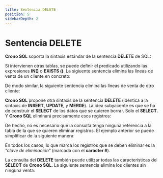 ```yaml
---
title: Sentencia DELETE
position: 5
sidebarDepth: 2
---
```


# Sentencia DELETE

**Crono SQL** soporta la sintaxis estándar de la sentencia **DELETE** de SQL:

<view-sql-code fileName="Delete1"/>

Si intervienen otras tablas, se puede definir el predicado utilizando las expresiones **IN()** o **EXISTS ()**. La sigiuente sentencia elimina las líneas de venta de un cliente en concreto:

<view-sql-code fileName="Delete2"/>

De modo similar, la siguiente sentencia elimina las líneas de venta de otro cliente:

<view-sql-code fileName="Delete3"/>

**Crono SQL** propone otra sintaxis de la sentencia **DELETE** (idéntica a la sintaxis de **INSERT**, **UPDATE**, y **MERGE**). La idea subyacente es que se ha  de construir el **SELECT** de los datos que se quieren borrar. Solo el **SELECT**. Y **Crono SQL** eliminará precisamente esos registros:

<view-sql-code fileName="Delete4"/>

De hecho, no es necesario que la consulta tenga ninguna referencia a la tabla de la que se quieren eliminar registros. El ejemplo anterior se puede simplificar de la siguiente manera:

<view-sql-code fileName="Delete5"/>

En todos los casos, lo que marca los registros que se deben eliminar es la *"clave de eliminación"* (marcada con el **carácter #**).

La consulta del **DELETE** también puede utilizar todas las características del **SELECT** de **Crono SQL**. La siguiente sentencia elimina los clientes sin ninguna venta:

<view-sql-code fileName="Delete6"/>

